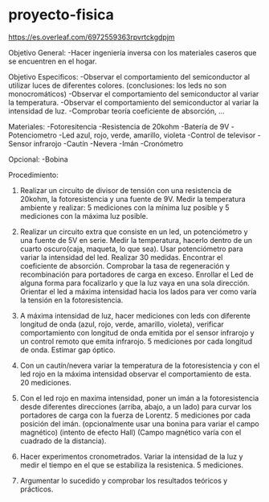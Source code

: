 # proyecto-fisica


https://es.overleaf.com/6972559363rpvrtckgdpjm

Objetivo General:
-Hacer ingeniería inversa con los materiales caseros que se encuentren en el hogar.

Objetivo Especificos:
-Observar el comportamiento del semiconductor al utilizar luces de diferentes colores. (conclusiones: los leds no son monocromáticos)
-Observar el comportamiento del semiconductor al variar la temperatura.
-Observar el comportamiento del semiconductor al variar la intensidad de luz.
-Comprobar teoría coeficiente de absorción, ...


Materiales:
-Fotoresitencia
-Resistencia de 20kohm
-Batería de 9V
-Potenciometro
-Led azul, rojo, verde, amarillo, violeta
-Control de televisor
-Sensor infrarojo
-Cautín
-Nevera
-Imán
-Cronómetro

Opcional:
-Bobina

Procedimiento:

1. Realizar un circuito de divisor de tensión con una resistencia de 20kohm, la fotoresistencia y una fuente de 9V. Medir la temperatura ambiente y realizar: 5 mediciones con la mínima luz posible y 5 mediciones con la máxima luz posible.

2. Realizar un circuito extra que consiste en un led, un potenciómetro y una fuente de 5V en serie. Medir la temperatura, hacerlo dentro de un cuarto oscuro(caja, maqueta, lo que sea). Usar potenciómetro para variar la intensidad del led. Realizar 30 medidas. Encontrar el coeficiente de absorción. Comprobar la tasa de regeneración y recombinación para portadores de carga en exceso. Enrollar el Led de alguna forma para focalizarlo y que la luz vaya en una sola dirección. Orientar el led a máxima intensidad hacia los lados para ver como varía la tensión en la fotoresistencia. 

3. A máxima intensidad de luz, hacer mediciones con leds con diferente longitud de onda (azul, rojo, verde, amarillo, violeta), verificar comportamiento con longitud de onda emitida por el sensor infrarojo y un control remoto que emita infrarojo. 5 mediciones por cada longitud de onda. Estimar gap óptico.

4. Con un cautín/nevera variar la temperatura de la fotoresistencia y con el led rojo en la máxima intensidad observar el comportamiento de esta. 20 mediciones.

5. Con el led rojo en maxima intensidad, poner un imán a la fotoresistencia desde diferentes direcciones (arriba, abajo, a un lado) para curvar los portadores de carga con la fuerza de Lorentz. 5 mediciones por cada posición del imán. (opcionalmente usar una bonina para variar el campo magnético) (intento de efecto Hall) (Campo magnético varía con el cuadrado de la distancia). 

6. Hacer experimentos cronometrados. Variar la intensidad de la luz y medir el tiempo en el que se estabiliza la resistenica. 5 mediciones.

7. Argumentar lo sucedido y comprobar los resultados teóricos y prácticos.



